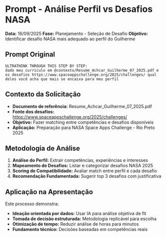 # Prompt - Análise Perfil vs Desafios NASA

**Data:** 16/09/2025
**Fase:** Planejamento - Seleção de Desafio
**Objetivo:** Identificar desafio NASA mais adequado ao perfil do Guilherme

## Prompt Original

```
ULTRATHINK THROUGH THIS STEP BY STEP:
dado meu curriculo em @contexto/Resume_Achcar_Guilherme_07_2025.pdf e os desafios https://www.spaceappschallenge.org/2025/challenges/ qual deles você acha que mais se encaixa para meu perfil
```

## Contexto da Solicitação

- **Documento de referência:** Resume_Achcar_Guilherme_07_2025.pdf
- **Fonte dos desafios:** https://www.spaceappschallenge.org/2025/challenges/
- **Objetivo:** Fazer matching entre competências e desafios disponíveis
- **Aplicação:** Preparação para NASA Space Apps Challenge - Rio Preto 2025

## Metodologia de Análise

1. **Análise do Perfil:** Extrair competências, experiências e interesses
2. **Mapeamento de Desafios:** Listar e categorizar desafios NASA 2025
3. **Scoring de Compatibilidade:** Avaliar match entre perfil e cada desafio
4. **Recomendação Fundamentada:** Sugerir top 3 desafios com justificativa

## Aplicação na Apresentação

Este processo demonstra:
- **Ideação orientada por dados:** Usar IA para análise objetiva de fit
- **Tomada de decisão estruturada:** Metodologia replicável para escolha
- **Otimização de tempo:** Reduzir análise de horas para minutos
- **Fundamento técnico:** Decisões baseadas em competências reais
